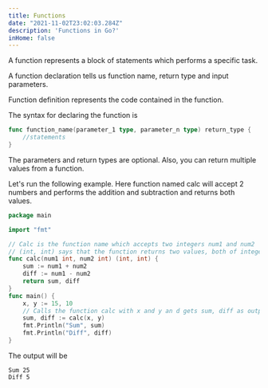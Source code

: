 ```yaml
---
title: Functions
date: "2021-11-02T23:02:03.284Z"
description: 'Functions in Go?'
inHome: false
---
```


A function represents a block of statements which performs a specific task.

A function declaration tells us function name, return type and input parameters.

Function definition represents the code contained in the function.

The syntax for declaring the function is

```go
func function_name(parameter_1 type, parameter_n type) return_type {
    //statements
}
```

The parameters and return types are optional. Also, you can return multiple values from a function.

Let's run the following example. Here function named calc will accept 2 numbers and performs the addition and subtraction and returns both values.

```go
package main

import "fmt"

// Calc is the function name which accepts two integers num1 and num2
// (int, int) says that the function returns two values, both of integer type.
func calc(num1 int, num2 int) (int, int) {
	sum := num1 + num2
	diff := num1 - num2
	return sum, diff
}
func main() {
	x, y := 15, 10
	// Calls the function calc with x and y an d gets sum, diff as output
	sum, diff := calc(x, y)
	fmt.Println("Sum", sum)
	fmt.Println("Diff", diff)
}
```

The output will be

```
Sum 25
Diff 5
```